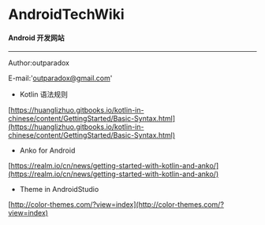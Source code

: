 # AndroidTechWiki

#### Android 开发网站
***
 Author:outparadox
 
 E-mail:'outparadox@gmail.com'
 
 * Kotlin 语法规则

 [https://huanglizhuo.gitbooks.io/kotlin-in-chinese/content/GettingStarted/Basic-Syntax.html](https://huanglizhuo.gitbooks.io/kotlin-in-chinese/content/GettingStarted/Basic-Syntax.html)  
 
 * Anko for Android
 
 [https://realm.io/cn/news/getting-started-with-kotlin-and-anko/](https://realm.io/cn/news/getting-started-with-kotlin-and-anko/)

* Theme in AndroidStudio

 [http://color-themes.com/?view=index](http://color-themes.com/?view=index)
